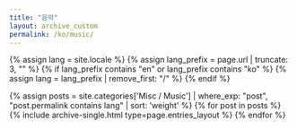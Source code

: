 ```yaml
---
title: "음악"
layout: archive_custom
permalink: /ko/music/
---
```

{% assign lang = site.locale %}
{% assign lang_prefix = page.url | truncate: 3, "" %}
{% if lang_prefix contains "en" or lang_prefix contains "ko" %}
  {% assign lang = lang_prefix | remove_first: "/" %}
{% endif %}

{% assign posts = site.categories['Misc / Music'] | where_exp: "post", "post.permalink contains lang" | sort: 'weight' %}
{% for post in posts %} {% include archive-single.html type=page.entries_layout %} {% endfor %}